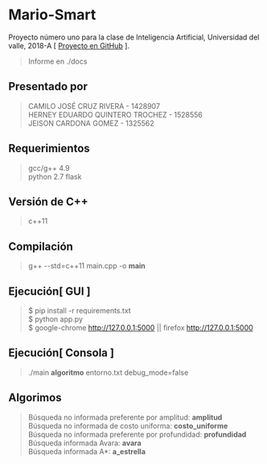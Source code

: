 # Mario-Smart
Proyecto número uno para la clase de Inteligencia Artificial, Universidad del valle, 2018-A [ <a href="https://github.com/vvbv/Mario-Smart">Proyecto en GitHub</a> ].<br>
>Informe en ./docs

## Presentado por
>CAMILO JOSÉ CRUZ RIVERA - 1428907<br>
>HERNEY EDUARDO QUINTERO TROCHEZ - 1528556<br>
>JEISON CARDONA GOMEZ - 1325562<br>

## Requerimientos
>gcc/g++ 4.9<br>
>python 2.7
>flask

## Versión de C++
>c++11

## Compilación
>g++ --std=c++11 main.cpp -o **main**

## Ejecución[ GUI ]

>$ pip install -r requirements.txt<br>
>$ python app.py<br>
>$ google-chrome <a href="http://127.0.0.1:5000">http://127.0.0.1:5000</a> || firefox <a href="http://127.0.0.1:5000">http://127.0.0.1:5000</a>

## Ejecución[ Consola ]

>./main **algoritmo** entorno.txt debug_mode=false

## Algorimos

> Búsqueda no informada preferente por amplitud: **amplitud**<br>
> Búsqueda no informada de costo uniforma: **costo_uniforme**<br>
> Búsqueda no informada preferente por profundidad: **profundidad**<br>
> Búsqueda informada Avara: **avara**<br>
> Búsqueda informada A*: **a_estrella**<br>